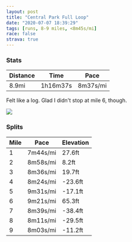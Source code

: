 ```yaml
---
layout: post
title: "Central Park Full Loop"
date: "2020-07-07 18:39:29"
tags: [runs, 8-9 miles, <8m45s/mi]
race: false
strava: true
---
```


### Stats

| Distance | Time | Pace |
|----------|------|------|
|8.9mi|1h16m37s|8m37s/mi|

Felt like a log. Glad I didn't stop at mile 6, though.

<img src='https://maps.googleapis.com/maps/api/staticmap?maptype=roadmap&path=enc:m_wwFjasbM?I[[EOkBsBUGQe@oB}A`A}DH}@Vm@TQz@PLMCEMAy@i@aRkReXsRM?e@e@Qe@eCk@u@gBOq@m@g@MGAHO?[QuEmEYs@e@Ow@k@Ky@Us@OOg@_Ba@mD@YRu@Ei@CMI@CIAy@IKI@BOE?N{@\gAPsAF}@AeAOcAy@iAw@e@mAqAkCsAmBqC]gAIs@BiBCSPuA@s@MmA_@{Aa@u@gAaAo@eA{DqIe@GeCgAcAO{CbAyAGaC}Bc@s@kAuCg@c@c@GqAFiAa@eBg@{@Ay@]uAaA{@WaAeAc@w@}B}BqA_AaDsAcB{Ao@aB_@wC?y@ZsBE{@}@aCy@u@[g@gAw@gDiBwDgCmBaAqAaAs@YmA_AaJ{BqBWwB\{AnAm@Bu@OiBaAqAiAm@aAcAcAgAkBiAkAy@WkCV{CKuBk@kA}@[k@_@{Ao@cAWOi@B]R[d@CPAv@Nx@Rh@^f@Lt@KzA]X[D_AQm@g@qAeBoBsAkAW{@RgAx@cAjAg@bA]lEAz@WfB?h@VfB|@tA^Hl@g@d@u@p@_CX]zBKjAq@v@@h@NrAbAj@vA\xBv@hBr@r@pA`@Z\Vj@h@|Bb@`APx@lAvB|AxA|@f@h@d@zChA|ApBf@dB`@r@r@d@b@NbDS`@H|@r@~@|A|@hDl@fBpAjBd@`@|A~@hAZvC?xCw@lBTb@f@|@d@jArA^Pl@bANj@fBzBdBR|BIlAXr@d@r@z@p@nA|@nAXn@~BtCxBnBhAtCxAvBdAbAVL`BLdFUdB\l@`@TZt@xC|@vAj@h@nFhCtAVhAd@nBtAfAbBx@p@tB`Dt@t@|@f@DLv@VVZDRr@h@`@p@r@zAl@dCv@lB@VrAh@AL~@CCLVX|@Rh@p@\v@TJ^`AG?BJdBdB`BEjAz@r@|@nAz@b@NrBb@l@rAl@b@FPd@@ZTd@Mv@ZZ?f@XbAWv@f@tAVtAvAZCbDpABNy@vCa@j@mAvD]hDs@hAt@x@jEhCTANVp@V`@~@b@\^n@f@h@Pj@xArAV?rAn@hA@bA`@n@n@nAr@rAdBZFQx@G|@Tr@a@hAq@`A&key=AIzaSyC1MId7bFpkLXNAaYhBSTb8jLyiSqzbDtM&size=800x800&markers=color:yellow|label:S|40.75527,-73.99462&markers=color:green|label:F|40.75582000000005,-73.99635999999998'>

### Splits

| Mile | Pace | Elevation |
|------|------|-----------|
|1|7m44s/mi|27.6ft|
|2|8m58s/mi|8.2ft|
|3|8m36s/mi|19.7ft|
|4|8m24s/mi|-23.6ft|
|5|9m31s/mi|-17.1ft|
|6|9m21s/mi|65.3ft|
|7|8m39s/mi|-38.4ft|
|8|8m11s/mi|-29.5ft|
|9|8m03s/mi|-11.2ft|
